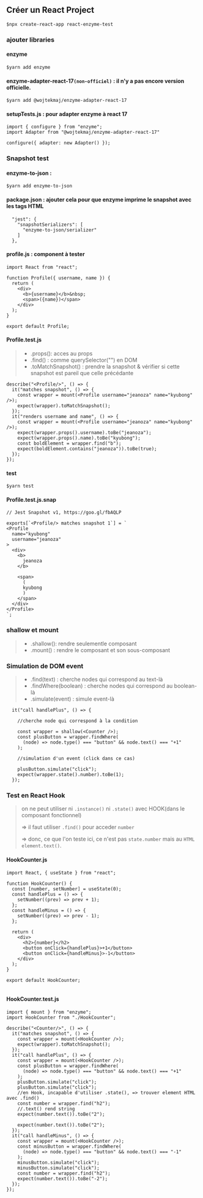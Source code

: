 ## Créer un React Project

    $npx create-react-app react-enzyme-test

### ajouter libraries

#### enzyme

    $yarn add enzyme

#### enzyme-adapter-react-17`(non-officiel)` : il n'y a pas encore version officielle.

    $yarn add @wojtekmaj/enzyme-adapter-react-17

#### setupTests.js : pour adapter enzyme à react 17

```
import { configure } from "enzyme";
import Adapter from "@wojtekmaj/enzyme-adapter-react-17"

configure({ adapter: new Adapter() });
```

### Snapshot test

#### enzyme-to-json :

    $yarn add enzyme-to-json

#### package.json : ajouter cela pour que enzyme imprime le snapshot avec les tags HTML

```
  "jest": {
    "snapshotSerializers": [
      "enzyme-to-json/serializer"
    ]
  },
```

#### profile.js : component à tester

```
import React from "react";

function Profile({ username, name }) {
  return (
    <div>
      <b>{username}</b>&nbsp;
      <span>({name})</span>
    </div>
  );
}

export default Profile;

```

#### Profile.test.js

> - .props(): acces au props
> - .find() : comme querySelector("") en DOM
> - .toMatchSnapshot() : prendre la snapshot & vérifier si cette snapshot est pareil que celle précédante

```
describe("<Profile/>", () => {
  it("matches snapshot", () => {
    const wrapper = mount(<Profile username="jeanoza" name="kyubong" />);
    expect(wrapper).toMatchSnapshot();
  });
  it("renders username and name", () => {
    const wrapper = mount(<Profile username="jeanoza" name="kyubong" />);
    expect(wrapper.props().username).toBe("jeanoza");
    expect(wrapper.props().name).toBe("kyubong");
    const boldElement = wrapper.find("b");
    expect(boldElement.contains("jeanoza")).toBe(true);
  });
});
```

#### test

    $yarn test

#### Profile.test.js.snap

```
// Jest Snapshot v1, https://goo.gl/fbAQLP

exports[`<Profile/> matches snapshot 1`] = `
<Profile
  name="kyubong"
  username="jeanoza"
>
  <div>
    <b>
      jeanoza
    </b>
     
    <span>
      (
      kyubong
      )
    </span>
  </div>
</Profile>
`;
```

### shallow et mount

> - .shallow(): rendre seulementle composant
> - .mount() : rendre le composant et son sous-composant

### Simulation de DOM event

> - .find(text) : cherche nodes qui correspond au text-là
> - .findWhere(boolean) : cherche nodes qui correspond au boolean-là
> - .simulate(event) : simule event-là

```
  it("call handlePlus", () => {

    //cherche node qui correspond à la condition

    const wrapper = shallow(<Counter />);
    const plusButton = wrapper.findWhere(
      (node) => node.type() === "button" && node.text() === "+1"
    );

    //simulation d'un event (click dans ce cas)

    plusButton.simulate("click");
    expect(wrapper.state().number).toBe(1);
  });

```

### Test en React Hook

> on ne peut utiliser ni `.instance()` ni `.state()` avec HOOK(dans le composant fonctionnel)
>
> => il faut utiliser `.find()` pour acceder `number`
>
> => donc, ce que l'on teste ici, ce n'est pas `state.number` mais au `HTML element.text()`.

#### HookCounter.js

```
import React, { useState } from "react";

function HookCounter() {
  const [number, setNumber] = useState(0);
  const handlePlus = () => {
    setNumber((prev) => prev + 1);
  };
  const handleMinus = () => {
    setNumber((prev) => prev - 1);
  };

  return (
    <div>
      <h2>{number}</h2>
      <button onClick={handlePlus}>+1</button>
      <button onClick={handleMinus}>-1</button>
    </div>
  );
}

export default HookCounter;


```

#### HookCounter.test.js

```
import { mount } from "enzyme";
import HookCounter from "./HookCounter";

describe("<Counter/>", () => {
  it("matches snapshot", () => {
    const wrapper = mount(<HookCounter />);
    expect(wrapper).toMatchSnapshot();
  });
  it("call handlePlus", () => {
    const wrapper = mount(<HookCounter />);
    const plusButton = wrapper.findWhere(
      (node) => node.type() === "button" && node.text() === "+1"
    );
    plusButton.simulate("click");
    plusButton.simulate("click");
    //en Hook, incapable d'utiliser .state(), => trouver element HTML avec .find()
    const number = wrapper.find("h2");
    //.text() rend string
    expect(number.text()).toBe("2");

    expect(number.text()).toBe("2");
  });
  it("call handleMinus", () => {
    const wrapper = mount(<HookCounter />);
    const minusButton = wrapper.findWhere(
      (node) => node.type() === "button" && node.text() === "-1"
    );
    minusButton.simulate("click");
    minusButton.simulate("click");
    const number = wrapper.find("h2");
    expect(number.text()).toBe("-2");
  });
});

```
